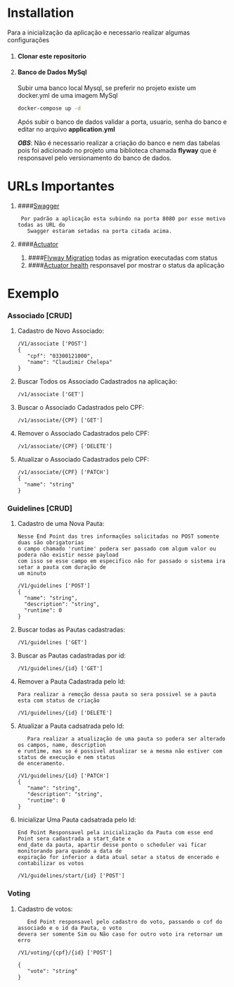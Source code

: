 # Installation

Para a inicialização da aplicação e necessario realizar algumas configurações

1. #### Clonar este repositorio

2. #### Banco de Dados MySql

    Subir uma banco local Mysql, se preferir no projeto existe um docker.yml de uma imagem MySql
    
    ```bash
    docker-compose up -d
    ```
    
    Após subir o banco de dados validar a porta, usuario, senha do banco e editar no arquivo **application.yml**
    
    ***OBS***: Não é necessario realizar a criação do banco e nem das tabelas pois foi adicionado no projeto uma biblioteca
    chamada **flyway** que é responsavel pelo versionamento do banco de dados.

# URLs Importantes

1. ####[Swagger](http://localhost:8080/swagger-ui/index.html#/)
    ```
     Por padrão a aplicação esta subindo na porta 8080 por esse motivo todas as URL do 
       Swagger estaram setadas na porta citada acima.
    ```
2. ####[Actuator](http://localhost:8080/actuator)

   1. ####[Flyway Migration](http://localhost:8080/actuator/flyway) todas as migration executadas com status
   2. ####[Actuator health](http://localhost:8080/actuator/health) responsavel por mostrar o status da aplicação


# Exemplo

### Associado [CRUD]
   1. Cadastro de Novo Associado:
      ```
      /V1/associate ['POST']
      {
         "cpf": "03300121000",
         "name": "Claudimir Chelepa"
      }
      ```
   2. Buscar Todos os Associado Cadastrados na aplicação:
      ```
      /v1/associate ['GET']
      ```
   3. Buscar o Associado Cadastrados pelo CPF:
      ```
      /v1/associate/{CPF} ['GET']
      ```
   4. Remover o Associado Cadastrados pelo CPF:
      ```
      /v1/associate/{CPF} ['DELETE']
      ```
   5. Atualizar o Associado Cadastrados pelo CPF:
      ```
      /v1/associate/{CPF} ['PATCH']
      {
        "name": "string"
      }
      ```
### Guidelines [CRUD]
  1. Cadastro de uma Nova Pauta:
     ```
     Nesse End Point das tres informações solicitadas no POST somente duas são obrigatorias
     o campo chamado 'runtime' podera ser passado com algum valor ou podera não existir nesse payload
     com isso se esse campo em especifico não for passado o sistema ira setar a pauta com duração de 
     um minuto
     ```
     ```
     /V1/guidelines ['POST']
     {
       "name": "string",
       "description": "string",
       "runtime": 0
     }
     ```
  2. Buscar todas as Pautas cadastradas:
     ```
     /V1/guidelines ['GET']
     ```
  3. Buscar as Pautas cadastradas por id:
     ```
     /V1/guidelines/{id} ['GET']
     ```
  4. Remover a Pauta Cadastrada pelo Id:
     ```
     Para realizar a remoção dessa pauta so sera possivel se a pauta esta com status de criação
     ```
     ```
     /V1/guidelines/{id} ['DELETE']
     ```
  5. Atualizar a Pauta cadsatrada pelo Id:
     ```
        Para realizar a atualização de uma pauta so podera ser alterado os campos, name, description 
     e runtime, mas so é possivel atualizar se a mesma não estiver com status de execução e nem status 
     de enceramento.
     ```
     ```
     /V1/guidelines/{id} ['PATCH']
     {
        "name": "string",
        "description": "string",
        "runtime": 0
     }
     ```
  6. Inicializar Uma Pauta cadsatrada pelo Id:
     ```
     End Point Responsavel pela inicialização da Pauta com esse end Point sera cadastrada a start_date e
     end_date da pauta, apartir desse ponto o scheduler vai ficar monitorando para quando a data de
     expiração for inferior a data atual setar a status de encerado e contabilizar os votos
     ```
     ```
     /V1/guidelines/start/{id} ['POST']
     ```
### Voting
  1. Cadastro de votos:
     ```
        End Point responsavel pelo cadastro do voto, passando o cof do associado e o id da Pauta, o voto
     devera ser somente Sim ou Não caso for outro voto ira retornar um erro
     ```
     ```
     /V1/voting/{cpf}/{id} ['POST']
     
     {
        "vote": "string"
     }
     ```